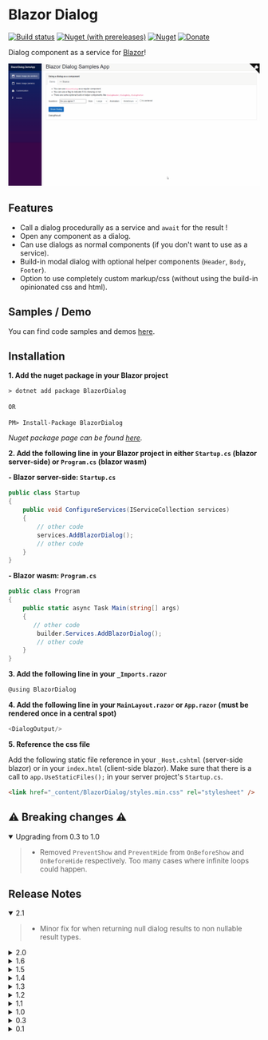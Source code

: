 ﻿# Blazor Dialog

[![Build status](https://dev.azure.com/stavros-kasidis/Blazor%20Dialog/_apis/build/status/Blazor%20Dialog-CI)](https://dev.azure.com/stavros-kasidis/Blazor%20Dialog/_build/latest?definitionId=16) [![Nuget (with prereleases)](https://img.shields.io/nuget/vpre/BlazorDialog.svg?logo=nuget)](https://www.nuget.org/packages/BlazorDialog) [![Nuget](https://img.shields.io/nuget/dt/BlazorDialog.svg?logo=nuget)](https://www.nuget.org/packages/BlazorDialog) [![Donate](https://img.shields.io/badge/Donate-PayPal-green.svg)](https://www.paypal.com/cgi-bin/webscr?cmd=_donations&business=7CRGWPYB5AKJQ&currency_code=EUR&source=url)

Dialog component as a service for [Blazor](https://blazor.net)!

![demo-img](ReadmeResources/dialog-demo.gif)

## Features
* Call a dialog procedurally as a service and `await` for the result !
* Open any component as a dialog.
* Can use dialogs as normal components (if you don't want to use as a service).
* Build-in modal dialog with optional helper components (`Header`, `Body`, `Footer`).
* Option to use completely custom markup/css (without using the build-in opinionated css and html).

## Samples / Demo
You can find code samples and demos [here](https://blazor-dialog-demo.azurewebsites.net/).

## Installation
**1. Add the nuget package in your Blazor project**
```
> dotnet add package BlazorDialog

OR

PM> Install-Package BlazorDialog
```
*Nuget package page can be found [here](https://www.nuget.org/packages/BlazorDialog).*

**2. Add the following line in your Blazor project in either `Startup.cs` (blazor server-side) or `Program.cs` (blazor wasm)**

**- Blazor server-side: `Startup.cs`**
```csharp
public class Startup
{
    public void ConfigureServices(IServiceCollection services)
    {
        // other code
        services.AddBlazorDialog();
        // other code
    }
}
```

**- Blazor wasm: `Program.cs`**
```csharp
public class Program
{
    public static async Task Main(string[] args)
    {
       // other code
        builder.Services.AddBlazorDialog();
        // other code
    }
}
```
**3. Add the following line in your `_Imports.razor`**
```csharp
@using BlazorDialog
```

**4. Add the following line in your `MainLayout.razor` or `App.razor` (must be rendered once in a central spot)**
```csharp
<DialogOutput/>
```

**5. Reference the css file**

Add the following static file reference in your `_Host.cshtml` (server-side blazor) or in your `index.html` (client-side blazor). 
Make sure that there is a call to `app.UseStaticFiles();` in your server project's `Startup.cs`.

```html
<link href="_content/BlazorDialog/styles.min.css" rel="stylesheet" />
```

## ⚠️ Breaking changes ⚠️

<details open="open"><summary>Upgrading from 0.3 to 1.0</summary>

>- Removed `PreventShow` and `PreventHide` from `OnBeforeShow` and `OnBeforeHide` respectively. Too many cases where infinite loops could happen.
</details>

## Release Notes

<details open="open"><summary>2.1</summary>
    
>- Minor fix for when returning null dialog results to non nullable result types.
</details>

<details><summary>2.0</summary>
    
>- New feature: ShowComponentAsDialog. Check demo app for examples.
>- Upgraded target framework to 6.0
</details>

<details><summary>1.6</summary>
    
>- Added a new size option: ExtraExtraLarge.
</details>

<details ><summary>1.5</summary>
    
>- Added css class parameter to all helper components (header/body/footer).
</details>

<details><summary>1.4</summary>
    
>- Added css class parameter to dialog component.
</details>

<details><summary>1.3</summary>
    
>- Added base z-index parameter to dialog component.
</details>

<details><summary>1.2</summary>
    
>- Added fullscreen mode.
</details>

<details ><summary>1.1</summary>
    
>- Added support for dialog-in-dialog.
</details>

<details><summary>1.0</summary>
    
>- Fixed an infinite loop bug with `OnBeforeShow` event.
>- Fixed css bugs.
>- Removed `PreventShow` and `PreventHide` from `OnBeforeShow` and `OnBeforeHide` respectively. Too many cases where infinite loops could happen.
</details>

<details><summary>0.3</summary>
    
>- Upgrated to 3.1.
>- Added new helper components: `DialogHeader`, `DialogBody`, `DialogFooter`
</details>

<details><summary>0.1</summary>
    
>- Initial release.
</details>
